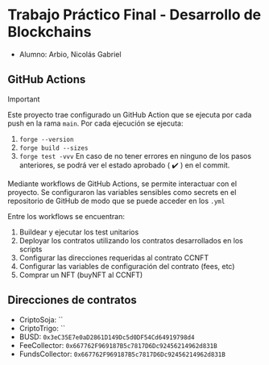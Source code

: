 # Trabajo Práctico Final - Desarrollo de Blockchains

* Alumno: Arbio, Nicolás Gabriel

## GitHub Actions
> [!IMPORTANT]  
> Este proyecto trae configurado un GitHub Action que se ejecuta por cada push en la rama `main`.
> Por cada ejecución se ejecuta:
> 1. `forge --version`
> 2. `forge build --sizes`
> 3. `forge test -vvv`
> En caso de no tener errores en ninguno de los pasos anteriores, se podrá ver el estado aprobado ( :heavy_check_mark: ) en el commit.

Mediante workflows de GitHub Actions, se permite interactuar con el proyecto. Se configuraron las variables sensibles como secrets en el repositorio de GitHub de modo que se puede acceder en los `.yml`

Entre los workflows se encuentran:
1. Buildear y ejecutar los test unitarios
2. Deployar los contratos utilizando los contratos desarrollados en los scripts
3. Configurar las direcciones requeridas al contrato CCNFT
4. Configurar las variables de configuración del contrato (fees, etc)
5. Comprar un NFT (buyNFT al CCNFT)

## Direcciones de contratos
- CriptoSoja: ``
- CriptoTrigo: ``
- BUSD: `0x3eC35E7e0aD2861D149Dc5d0DF54Cd64919798d4`
- FeeCollector: `0x667762F969187B5c7817D6Dc92456214962d831B`
- FundsCollector: `0x667762F969187B5c7817D6Dc92456214962d831B`